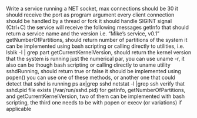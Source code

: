 Write a service running a NET socket, max connections should be 30
it should receive the port as program argument
every client connection should be handled by a thread or fork
it should handle SIGINT signal (Ctrl+C)
the service will receive the following messages 
getInfo that should return a service name and the version
i.e. “Mike’s service, v0.1”
getNumberOfPartitions, should return number of partitions of the system
it can be implemented using bash scripting or calling directly to utilities, i.e. lsblk -l | grep part
getCurrentKernelVersion, should return the kernel version that the system is running
just the numerical par, you can use uname -r, it also can be though bash scripting or calling directly to uname utility
sshdRunning, should return true or false
it should be implemented using popen()
you can use one of these methods, or another one that could detect that sshd is running
ps ax|grep sshd
netstat -l |grep ssh
verify that sshd.pid file exists (/var/run/sshd.pid)
for getInfo, getNumberOfPartitions, and getCurrentKernelVersion, two of them can be implemented with bash scripting, the third one needs to be with popen or execv (or variations) if applicable